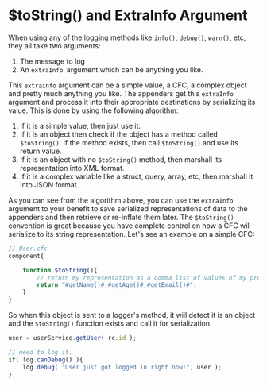 # $toString() and ExtraInfo Argument

When using any of the logging methods like `info()`, `debug()`, `warn()`, etc, they all take two arguments:

1. The message to log 
1. An `extraInfo `argument which can be anything you like. 

This `extrainfo` argument can be a simple value, a CFC, a complex object and pretty much anything you like. The appenders get this `extraInfo` argument and process it into their appropriate destinations by serializing its value. This is done by using the following algorithm:

1. If it is a simple value, then just use it.
2. If it is an object then check if the object has a method called `$toString()`. If the method exists, then call `$toString()` and use its return value.
3. If it is an object with no `$toString()` method, then marshall its representation into XML format.
4. If it is a complex variable like a struct, query, array, etc, then marshall it into JSON format.

As you can see from the algorithm above, you can use the `extraInfo` argument to your benefit to save serialized representations of data to the appenders and then retrieve or re-inflate them later. The `$toString()` convention is great because you have complete control on how a CFC will serialize to its string representation. Let's see an example on a simple CFC:

```javascript
// User.cfc
component{

	function $toString(){
		// return my representation as a comma list of values of my properties
		return "#getName()#,#getAge()#,#getEmail()#";
	}
}
```

So when this object is sent to a logger's method, it will detect it is an object and the `$toString()` function exists and call it for serialization.

```javascript
user = userService.getUser( rc.id );

// need to log it.
if( log.canDebug() ){
	log.debug( "User just got logged in right now!", user );
}
```


